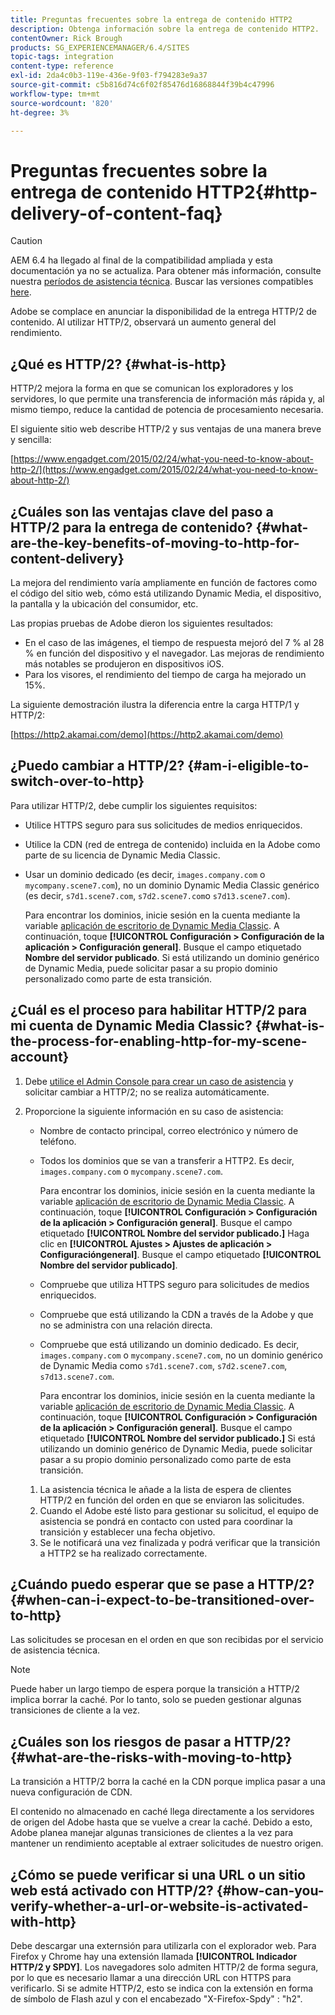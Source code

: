 ```yaml
---
title: Preguntas frecuentes sobre la entrega de contenido HTTP2
description: Obtenga información sobre la entrega de contenido HTTP2.
contentOwner: Rick Brough
products: SG_EXPERIENCEMANAGER/6.4/SITES
topic-tags: integration
content-type: reference
exl-id: 2da4c0b3-119e-436e-9f03-f794283e9a37
source-git-commit: c5b816d74c6f02f85476d16868844f39b4c47996
workflow-type: tm+mt
source-wordcount: '820'
ht-degree: 3%

---
```


# Preguntas frecuentes sobre la entrega de contenido HTTP2{#http-delivery-of-content-faq}

>[!CAUTION]
>
>AEM 6.4 ha llegado al final de la compatibilidad ampliada y esta documentación ya no se actualiza. Para obtener más información, consulte nuestra [períodos de asistencia técnica](https://helpx.adobe.com/es/support/programs/eol-matrix.html). Buscar las versiones compatibles [here](https://experienceleague.adobe.com/docs/).

Adobe se complace en anunciar la disponibilidad de la entrega HTTP/2 de contenido. Al utilizar HTTP/2, observará un aumento general del rendimiento.

## ¿Qué es HTTP/2? {#what-is-http}

HTTP/2 mejora la forma en que se comunican los exploradores y los servidores, lo que permite una transferencia de información más rápida y, al mismo tiempo, reduce la cantidad de potencia de procesamiento necesaria.

El siguiente sitio web describe HTTP/2 y sus ventajas de una manera breve y sencilla:

[https://www.engadget.com/2015/02/24/what-you-need-to-know-about-http-2/](https://www.engadget.com/2015/02/24/what-you-need-to-know-about-http-2/)

## ¿Cuáles son las ventajas clave del paso a HTTP/2 para la entrega de contenido? {#what-are-the-key-benefits-of-moving-to-http-for-content-delivery}

La mejora del rendimiento varía ampliamente en función de factores como el código del sitio web, cómo está utilizando Dynamic Media, el dispositivo, la pantalla y la ubicación del consumidor, etc.

Las propias pruebas de Adobe dieron los siguientes resultados:

* En el caso de las imágenes, el tiempo de respuesta mejoró del 7 % al 28 % en función del dispositivo y el navegador. Las mejoras de rendimiento más notables se produjeron en dispositivos iOS.
* Para los visores, el rendimiento del tiempo de carga ha mejorado un 15%.

La siguiente demostración ilustra la diferencia entre la carga HTTP/1 y HTTP/2:

[https://http2.akamai.com/demo](https://http2.akamai.com/demo)

## ¿Puedo cambiar a HTTP/2? {#am-i-eligible-to-switch-over-to-http}

Para utilizar HTTP/2, debe cumplir los siguientes requisitos:

* Utilice HTTPS seguro para sus solicitudes de medios enriquecidos.
* Utilice la CDN (red de entrega de contenido) incluida en la Adobe como parte de su licencia de Dynamic Media Classic.
* Usar un dominio dedicado (es decir, `images.company.com` o `mycompany.scene7.com`), no un dominio Dynamic Media Classic genérico (es decir, `s7d1.scene7.com`, `s7d2.scene7.com`o `s7d13.scene7.com`).

   Para encontrar los dominios, inicie sesión en la cuenta mediante la variable [aplicación de escritorio de Dynamic Media Classic](https://experienceleague.adobe.com/docs/dynamic-media-classic/using/intro/dynamic-media-classic-desktop-app.html#system-requirements-dmc-app). A continuación, toque **[!UICONTROL Configuración > Configuración de la aplicación > Configuración general]**. Busque el campo etiquetado **Nombre del servidor publicado**. Si está utilizando un dominio genérico de Dynamic Media, puede solicitar pasar a su propio dominio personalizado como parte de esta transición.

## ¿Cuál es el proceso para habilitar HTTP/2 para mi cuenta de Dynamic Media Classic? {#what-is-the-process-for-enabling-http-for-my-scene-account}

1. Debe [utilice el Admin Console para crear un caso de asistencia](https://helpx.adobe.com/es/enterprise/admin-guide.html/enterprise/using/support-for-experience-cloud.ug.html) y solicitar cambiar a HTTP/2; no se realiza automáticamente.
1. Proporcione la siguiente información en su caso de asistencia:

   * Nombre de contacto principal, correo electrónico y número de teléfono.
   * Todos los dominios que se van a transferir a HTTP2. Es decir, `images.company.com` o `mycompany.scene7.com`.

      Para encontrar los dominios, inicie sesión en la cuenta mediante la variable [aplicación de escritorio de Dynamic Media Classic](https://experienceleague.adobe.com/docs/dynamic-media-classic/using/intro/dynamic-media-classic-desktop-app.html#system-requirements-dmc-app). A continuación, toque **[!UICONTROL Configuración > Configuración de la aplicación > Configuración general]**. Busque el campo etiquetado **[!UICONTROL Nombre del servidor publicado.]**
   Haga clic en **[!UICONTROL Ajustes > Ajustes de aplicación > Configuracióngeneral]**. Busque el campo etiquetado **[!UICONTROL Nombre del servidor publicado]**.

   * Compruebe que utiliza HTTPS seguro para solicitudes de medios enriquecidos.
   * Compruebe que está utilizando la CDN a través de la Adobe y que no se administra con una relación directa.
   * Compruebe que está utilizando un dominio dedicado. Es decir, `images.company.com` o `mycompany.scene7.com`, no un dominio genérico de Dynamic Media como `s7d1.scene7.com`, `s7d2.scene7.com`, `s7d13.scene7.com`.

      Para encontrar los dominios, inicie sesión en la cuenta mediante la variable [aplicación de escritorio de Dynamic Media Classic](https://experienceleague.adobe.com/docs/dynamic-media-classic/using/intro/dynamic-media-classic-desktop-app.html#system-requirements-dmc-app). A continuación, toque **[!UICONTROL Configuración > Configuración de la aplicación > Configuración general]**. Busque el campo etiquetado **[!UICONTROL Nombre del servidor publicado.]** Si está utilizando un dominio genérico de Dynamic Media, puede solicitar pasar a su propio dominio personalizado como parte de esta transición.
   1. La asistencia técnica le añade a la lista de espera de clientes HTTP/2 en función del orden en que se enviaron las solicitudes.
   1. Cuando el Adobe esté listo para gestionar su solicitud, el equipo de asistencia se pondrá en contacto con usted para coordinar la transición y establecer una fecha objetivo.
   1. Se le notificará una vez finalizada y podrá verificar que la transición a HTTP2 se ha realizado correctamente.



## ¿Cuándo puedo esperar que se pase a HTTP/2? {#when-can-i-expect-to-be-transitioned-over-to-http}

Las solicitudes se procesan en el orden en que son recibidas por el servicio de asistencia técnica.

>[!NOTE]
>
>Puede haber un largo tiempo de espera porque la transición a HTTP/2 implica borrar la caché. Por lo tanto, solo se pueden gestionar algunas transiciones de cliente a la vez.

## ¿Cuáles son los riesgos de pasar a HTTP/2? {#what-are-the-risks-with-moving-to-http}

La transición a HTTP/2 borra la caché en la CDN porque implica pasar a una nueva configuración de CDN.

El contenido no almacenado en caché llega directamente a los servidores de origen del Adobe hasta que se vuelve a crear la caché. Debido a esto, Adobe planea manejar algunas transiciones de clientes a la vez para mantener un rendimiento aceptable al extraer solicitudes de nuestro origen.

## ¿Cómo se puede verificar si una URL o un sitio web está activado con HTTP/2? {#how-can-you-verify-whether-a-url-or-website-is-activated-with-http}

Debe descargar una externsión para utilizarla con el explorador web. Para Firefox y Chrome hay una extensión llamada **[!UICONTROL Indicador HTTP/2 y SPDY]**. Los navegadores solo admiten HTTP/2 de forma segura, por lo que es necesario llamar a una dirección URL con HTTPS para verificarlo. Si se admite HTTP/2, esto se indica con la extensión en forma de símbolo de Flash azul y con el encabezado &quot;X-Firefox-Spdy&quot; : &quot;h2&quot;.
